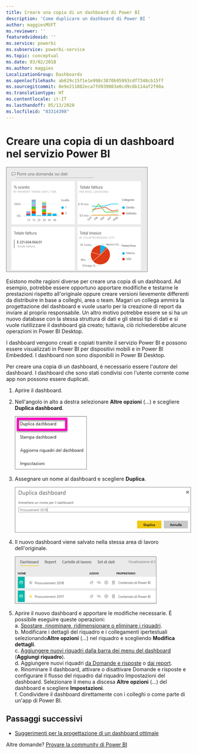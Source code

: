 ```yaml
---
title: Creare una copia di un dashboard di Power BI
description: 'Come duplicare un dashboard di Power BI '
author: maggiesMSFT
ms.reviewer: ''
featuredvideoid: ''
ms.service: powerbi
ms.subservice: powerbi-service
ms.topic: conceptual
ms.date: 03/02/2018
ms.author: maggies
LocalizationGroup: Dashboards
ms.openlocfilehash: ab629c15f1e1e998c3870b95993cdf7348cb15ff
ms.sourcegitcommit: 0e9e211082eca7fd939803e0cd9c6b114af2f90a
ms.translationtype: HT
ms.contentlocale: it-IT
ms.lasthandoff: 05/13/2020
ms.locfileid: "83314398"
---
```

# <a name="create-a-copy-of-a-dashboard-in-power-bi-service"></a>Creare una copia di un dashboard nel servizio Power BI
![Dashboard](media/service-dashboard-copy/power-bi-dashboard.png)

 Esistono molte ragioni diverse per creare una copia di un dashboard. Ad esempio, potrebbe essere opportuno apportare modifiche e testarne le prestazioni rispetto all'originale oppure creare versioni lievemente differenti da distribuire in base a colleghi, area o team. Magari un collega ammira la progettazione del dashboard e vuole usarlo per la creazione di report da inviare al proprio responsabile. Un altro motivo potrebbe essere se si ha un nuovo database con la stessa struttura di dati e gli stessi tipi di dati e si vuole riutilizzare il dashboard già creato; tuttavia, ciò richiederebbe alcune operazioni in Power BI Desktop. 

I dashboard vengono creati e copiati tramite il servizio Power BI e possono essere visualizzati in Power BI per dispositivi mobili e in Power BI Embedded.  I dashboard non sono disponibili in Power BI Desktop. 

Per creare una copia di un dashboard, è necessario essere l'*autore* del dashboard. I dashboard che sono stati condivisi con l'utente corrente come app non possono essere duplicati.

1. Aprire il dashboard.
2. Nell'angolo in alto a destra selezionare **Altre opzioni** (...) e scegliere **Duplica dashboard**.
   
   ![Menu di puntini di sospensione](media/service-dashboard-copy/power-bi-dulicate.png)
3. Assegnare un nome al dashboard e scegliere **Duplica**. 
   
   ![Finestra di dialogo Duplica dashboard](media/service-dashboard-copy/power-bi-name.png)
4. Il nuovo dashboard viene salvato nella stessa area di lavoro dell'originale. 
   
   ![Scheda Dashboard](media/service-dashboard-copy/power-bi-copied.png)

5.    Aprire il nuovo dashboard e apportare le modifiche necessarie. È possibile eseguire queste operazioni:    
    a. [Spostare, rinominare, ridimensionare o eliminare i riquadri](service-dashboard-edit-tile.md).  
    b. Modificare i dettagli del riquadro e i collegamenti ipertestuali selezionando**Altre opzioni** (...) nel riquadro e scegliendo **Modifica dettagli**.  
    c. [Aggiungere nuovi riquadri dalla barra dei menu del dashboard](service-dashboard-add-widget.md) (**Aggiungi riquadro**).  
    d. Aggiungere nuovi riquadri [da Domande e risposte](service-dashboard-pin-tile-from-q-and-a.md) o [dai report](service-dashboard-pin-tile-from-report.md).  
    e. Rinominare il dashboard, attivare o disattivare Domande e risposte e configurare il flusso del riquadro dal riquadro Impostazioni del dashboard.  Selezionare il menu a discesa **Altre opzioni** (...) del dashboard e scegliere **Impostazioni**.  
    f. Condividere il dashboard direttamente con i colleghi o come parte di un'app di Power BI. 


## <a name="next-steps"></a>Passaggi successivi
* [Suggerimenti per la progettazione di un dashboard ottimale](service-dashboards-design-tips.md) 

Altre domande? [Provare la community di Power BI](https://community.powerbi.com/)

